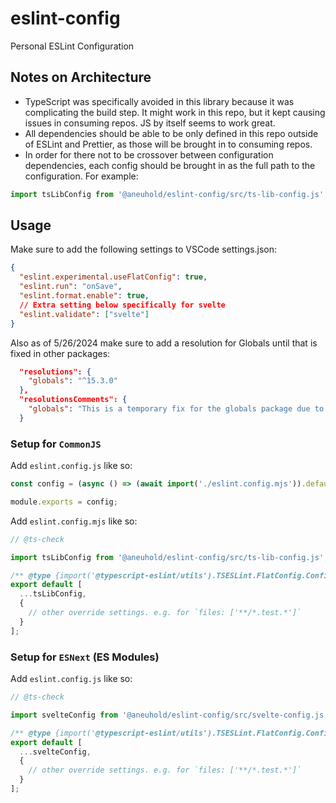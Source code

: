 # eslint-config

Personal ESLint Configuration

## Notes on Architecture

- TypeScript was specifically avoided in this library because it was complicating the build step. It might work in this repo, but it kept causing issues in consuming repos. JS by itself seems to work great.
- All dependencies should be able to be only defined in this repo outside of ESLint and Prettier, as those will be brought in to consuming repos.
- In order for there not to be crossover between configuration dependencies, each config should be brought in as the full path to the configuration. For example:

```js
import tsLibConfig from '@aneuhold/eslint-config/src/ts-lib-config.js';
```

## Usage

Make sure to add the following settings to VSCode settings.json:

```json
{
  "eslint.experimental.useFlatConfig": true,
  "eslint.run": "onSave",
  "eslint.format.enable": true,
  // Extra setting below specifically for svelte
  "eslint.validate": ["svelte"]
}
```

Also as of 5/26/2024 make sure to add a resolution for Globals until that is fixed in other packages:

```json
  "resolutions": {
    "globals": "^15.3.0"
  },
  "resolutionsComments": {
    "globals": "This is a temporary fix for the globals package due to this issue: https://github.com/eslint/eslint/discussions/17868. Once other packages pull 15+ then should be able to remove this"
  }
```

### Setup for `CommonJS`

Add `eslint.config.js` like so:

```js
const config = (async () => (await import('./eslint.config.mjs')).default)();

module.exports = config;
```

Add `eslint.config.mjs` like so:

```js
// @ts-check

import tsLibConfig from '@aneuhold/eslint-config/src/ts-lib-config.js';

/** @type {import('@typescript-eslint/utils').TSESLint.FlatConfig.ConfigArray} */
export default [
  ...tsLibConfig,
  {
    // other override settings. e.g. for `files: ['**/*.test.*']`
  }
];
```

### Setup for `ESNext` (ES Modules)

Add `eslint.config.js` like so:

```js
// @ts-check

import svelteConfig from '@aneuhold/eslint-config/src/svelte-config.js';

/** @type {import('@typescript-eslint/utils').TSESLint.FlatConfig.ConfigArray} */
export default [
  ...svelteConfig,
  {
    // other override settings. e.g. for `files: ['**/*.test.*']`
  }
];
```
